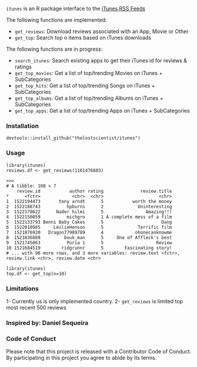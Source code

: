 

`itunes` is an R package interface to the [iTunes RSS Feeds](http://www.apple.com/rss/)

The following functions are implemented:

- `get_reviews`: Download reviews associated with an App, Movie or Other
- `get_top`: Search top n items based on iTunes downloads

The following functions are in progress:
- `search_itunes`:  Search existing apps to get their iTunes id for reviews & ratings
- `get_top_movies`: Get a list of top/trending Movies on iTunes + SubCategories
- `get_top_hits`: Get a list of top/trending Songs on iTunes + SubCategories
- `get_top_albums`:  Get a list of top/trending Albums on iTunes + SubCategories
- `get_top_apps`:  Get a list of top/trending Apps on iTunes + SubCategories

### Installation

```{r eval=FALSE}
devtools::install_github("thelostscientist/itunes")
```



### Usage

```{r eval=FALSE}
library(itunes)
reviews.df <- get_reviews(1161476603)

>>>
# A tibble: 108 × 7
    review.id           author rating              review.title
*      <fctr>            <chr>  <chr>                     <chr>
1  1522194473       tony arndt      5           worth the money
2  1522188743          hpburns      2             Uninteresting
3  1522178622      Nader hilmi      5                Amazing!!!
4  1522150059          michgro      1 A complete mess of a film
5  1522133793 Benni Baby Cakes      5                      Dang
6  1522010985     LeslieHenson      5             Terrific film
7  1521876920   Dragon77989789      4            ohonecanknowme
8  1521836888         bouk_man      5     One of Affleck's best
9  1521745063          Poria 1      5                    Review
10 1521684519        ridgrunnr      5        Fascinating story!
# ... with 98 more rows, and 3 more variables: review.text <fctr>, review.link <chr>, review.date <chr>
```

```{r eval=FALSE}
library(itunes)
top.df <- get_top(n=10)

```

### Limitations

1- Currently us is only implemented country.
2- `get_reviews` is limited top most recent 500 reviews



### Inspired by: Daniel Sequeira


### Code of Conduct

Please note that this project is released with a Contributor Code of Conduct. By participating in this project you agree to abide by its terms.
